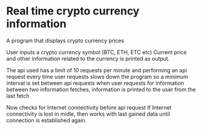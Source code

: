 # Real time crypto currency information
A program that displays crypto currency prices

User inputs a crypto currency symbol (BTC, ETH, ETC etc) 
Current price and other information related to the currency is printed as output.

The api used has a limit of 10 requests per minute
and performing an api request every time user requests slows down the program 
so a minimum interval is set between api requests 
when user requests for information between two information fetches,
information is printed to the user from the last fetch

Now checks for Internet connectivity before api request
If Internet connectivity is lost in midle, then works with last gained data until 
connection is established again.